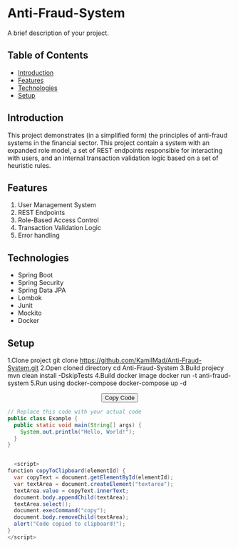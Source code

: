 # Anti-Fraud-System

A brief description of your project.

## Table of Contents
- [Introduction](#introduction)
- [Features](#features)
- [Technologies](#technologies)
- [Setup](#setup)

## Introduction

This project demonstrates (in a simplified form) the principles of anti-fraud systems in the financial sector. This project contain a system with an expanded role model, a set of REST endpoints responsible for interacting with users, and an internal transaction validation logic based on a set of heuristic rules.

## Features

1. User Management System
2. REST Endpoints
3. Role-Based Access Control
4. Transaction Validation Logic
5. Error handling

## Technologies
* Spring Boot
* Spring Security
* Spring Data JPA
* Lombok
* Junit
* Mockito
* Docker

## Setup
1.Clone project
  git clone https://github.com/KamilMad/Anti-Fraud-System.git
2.Open cloned directory
  cd Anti-Fraud-System
3.Build projecy
  mvn clean install -DskipTests
4.Build docker image
  docker run -t anti-fraud-system
5.Run using docker-compose
  docker-compose up -d

<div align="center">
  <button onclick="copyToClipboard('#exampleCode')">Copy Code</button>
</div>

```java
// Replace this code with your actual code
public class Example {
  public static void main(String[] args) {
    System.out.println("Hello, World!");
  }
}


  <script>
function copyToClipboard(elementId) {
  var copyText = document.getElementById(elementId);
  var textArea = document.createElement("textarea");
  textArea.value = copyText.innerText;
  document.body.appendChild(textArea);
  textArea.select();
  document.execCommand("copy");
  document.body.removeChild(textArea);
  alert("Code copied to clipboard!");
}
</script>
